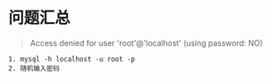 # 问题汇总

> Access denied for user 'root'@'localhost' (using password: NO)

```
1. mysql -h localhost -u root -p 
2. 随机输入密码
```

